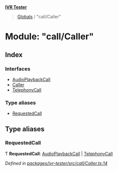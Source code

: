 **[IVR Tester](../README.md)**

> [Globals](../README.md) / "call/Caller"

# Module: "call/Caller"

## Index

### Interfaces

* [AudioPlaybackCall](../interfaces/_call_caller_.audioplaybackcall.md)
* [Caller](../interfaces/_call_caller_.caller.md)
* [TelephonyCall](../interfaces/_call_caller_.telephonycall.md)

### Type aliases

* [RequestedCall](_call_caller_.md#requestedcall)

## Type aliases

### RequestedCall

Ƭ  **RequestedCall**: [AudioPlaybackCall](../interfaces/_call_caller_.audioplaybackcall.md) \| [TelephonyCall](../interfaces/_call_caller_.telephonycall.md)

*Defined in [packages/ivr-tester/src/call/Caller.ts:14](https://github.com/SketchingDev/ivr-tester/blob/c05dd5d/packages/ivr-tester/src/call/Caller.ts#L14)*
